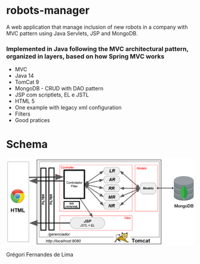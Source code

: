 # robots-manager
A web application that manage inclusion of new robots in a company with MVC pattern using Java Servlets, JSP and MongoDB.

### Implemented in Java following the MVC architectural pattern, organized in layers, based on how Spring MVC works

- MVC
- Java 14
- TomCat 9
- MongoDB - CRUD with DAO pattern
- JSP com scriptlets, EL e JSTL
- HTML 5
- One example with legacy xml configuration 
- Filters
- Good pratices

# Schema

![](https://github.com/gregoriLima/robots-manager/blob/master/Schema.png)


 Grégori Fernandes de Lima
